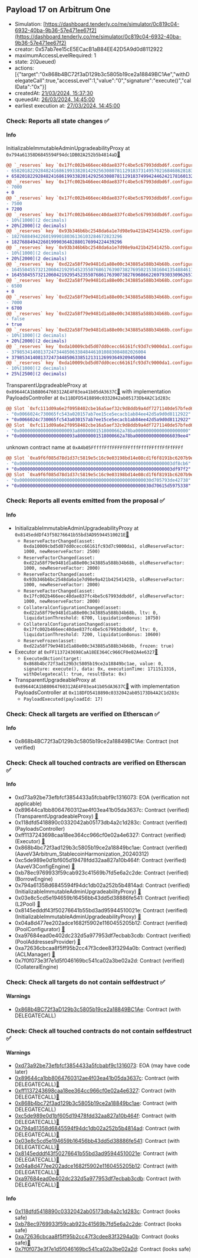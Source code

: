 ## Payload 17 on Arbitrum One

- Simulation: [https://dashboard.tenderly.co/me/simulator/0c819c04-6932-40ba-9b36-57e471ee67f2](https://dashboard.tenderly.co/me/simulator/0c819c04-6932-40ba-9b36-57e471ee67f2)
- creator: 0x57ab7ee15cE5ECacB1aB84EE42D5A9d0d8112922
- maximumAccessLevelRequired: 1
- state: 2(Queued)
- actions: [{"target":"0x868b4BC72f3aD129b3c5805b19ce2a18849BC1Ae","withDelegateCall":true,"accessLevel":1,"value":"0","signature":"execute()","callData":"0x"}]
- createdAt: [21/03/2024, 15:37:30](https://arbiscan.io/tx/0x7567be3532b847852c3abada5d410920a20787fbf52f359dc2d867d56d39852d)
- queuedAt: [26/03/2024, 14:45:00](https://arbiscan.io/tx/0x81c13378a061c2a1ee6311de77efd6bbaf275f0acadb668154227360e46511d3)
- earliest execution at: [27/03/2024, 14:45:00](https://www.epochconverter.com/countdown?q=1711550700)

### Check: Reports all state changes :white_check_mark:

#### Info


InitializableImmutableAdminUpgradeabilityProxy at `0x794a61358D6845594F94dc1DB02A252b5b4814aD`[:ghost:](https://github.com/bgd-labs/aave-address-book "AaveV3Arbitrum.POOL")
```diff
@@ `_reserves` key `0x17fc002b466eec40dae837fc4be5c67993ddbd6f.configuration.data` @@
- 658201822928482416861993382014292563080781129183731495702168468628183896
+ 658201822928482416861993382014292563080781129183749942446242178160132096
@@ `_reserves` key `0x17fc002b466eec40dae837fc4be5c67993ddbd6f.configuration.data_decoded.ltv` @@
- 7000
+ 0
@@ `_reserves` key `0x17fc002b466eec40dae837fc4be5c67993ddbd6f.configuration.data_decoded.liquidationThreshold` @@
- 7500
+ 7200
@@ `_reserves` key `0x17fc002b466eec40dae837fc4be5c67993ddbd6f.configuration.data_decoded.reserveFactor` @@
- 10%[1000](2 decimals)
+ 20%[2000](2 decimals)
@@ `_reserves` key `0x93b346b6bc2548da6a1e7d98e9a421b42541425b.configuration.data` @@
- 182768849422601999018036136103284672823296
+ 182768849422601999036482880176994224439296
@@ `_reserves` key `0x93b346b6bc2548da6a1e7d98e9a421b42541425b.configuration.data_decoded.reserveFactor` @@
- 10%[1000](2 decimals)
+ 20%[2000](2 decimals)
@@ `_reserves` key `0xd22a58f79e9481d1a88e00c343885a588b34b68b.configuration.data` @@
- 16455045573212060421929545235507686176390738276950215381604135488461156
+ 16455045573212060421929545235507686176390738276968662269793033096265728
@@ `_reserves` key `0xd22a58f79e9481d1a88e00c343885a588b34b68b.configuration.data_decoded.ltv` @@
- 6500
+ 0
@@ `_reserves` key `0xd22a58f79e9481d1a88e00c343885a588b34b68b.configuration.data_decoded.liquidationThreshold` @@
- 7000
+ 6700
@@ `_reserves` key `0xd22a58f79e9481d1a88e00c343885a588b34b68b.configuration.data_decoded.frozen` @@
- false
+ true
@@ `_reserves` key `0xd22a58f79e9481d1a88e00c343885a588b34b68b.configuration.data_decoded.reserveFactor` @@
- 10%[1000](2 decimals)
+ 20%[2000](2 decimals)
@@ `_reserves` key `0xda10009cbd5d07dd0cecc66161fc93d7c9000da1.configuration.data` @@
- 379853414081372473448506338484461010883084882026004
+ 379853414081372473448506338512131126993649209450004
@@ `_reserves` key `0xda10009cbd5d07dd0cecc66161fc93d7c9000da1.configuration.data_decoded.reserveFactor` @@
- 10%[1000](2 decimals)
+ 25%[2500](2 decimals)
```

TransparentUpgradeableProxy at `0x89644CA1bB8064760312AE4F03ea41b05dA3637C`[:ghost:](https://github.com/bgd-labs/aave-address-book "GovernanceV3Arbitrum.PAYLOADS_CONTROLLER") with implementation PayloadsController at `0x118DFD5418890c0332042ab05173Db4A2C1d283c`
```diff
@@ Slot `0xfc111d09a6e2f0958402cbe16a5aef32c9d8ddb9a4df7271140de57bfed6525a` @@
- "0x0066024c730065fc543a020157ab7ee15ce5ecacb1ab84ee42d5a9d0d8112922"
+ "0x0066024c730065fc543a030157ab7ee15ce5ecacb1ab84ee42d5a9d0d8112922"
@@ Slot `0xfc111d09a6e2f0958402cbe16a5aef32c9d8ddb9a4df7271140de57bfed6525b` @@
- "0x000000000000000000093a80000001518000662a78ba00000000000000000000"
+ "0x000000000000000000093a80000001518000662a78ba00000000000066039ee4"
```

unknown contract name at `0xA4b05FffffFffFFFFfFFfffFfffFFfffFfFfFFFf`
```diff
@@ Slot `0xa9f6f085d78d1d37c5819e5c16c9e03198bd14e08cd1f6f8191bc6207b9e9706` @@
- "0x0000000000000000000000000000000000000000000000000000000003df8cb6"
+ "0x0000000000000000000000000000000000000000000000000000000003df97f2"
@@ Slot `0xa9f6f085d78d1d37c5819e5c16c9e03198bd14e08cd1f6f8191bc6207b9e970b` @@
- "0x00000000000000000000000000000000000000000000000030d705793de42738"
+ "0x00000000000000000000000000000000000000000000000030d70615d5975338"
```


### Check: Reports all events emitted from the proposal :white_check_mark:

#### Info

- InitializableImmutableAdminUpgradeabilityProxy at `0x8145eddDf43f50276641b55bd3AD95944510021E`[:ghost:](https://github.com/bgd-labs/aave-address-book "AaveV3Arbitrum.POOL_CONFIGURATOR")
  - `ReserveFactorChanged(asset: 0xda10009cbd5d07dd0cecc66161fc93d7c9000da1, oldReserveFactor: 1000, newReserveFactor: 2500)`
  - `ReserveFactorChanged(asset: 0xd22a58f79e9481d1a88e00c343885a588b34b68b, oldReserveFactor: 1000, newReserveFactor: 2000)`
  - `ReserveFactorChanged(asset: 0x93b346b6bc2548da6a1e7d98e9a421b42541425b, oldReserveFactor: 1000, newReserveFactor: 2000)`
  - `ReserveFactorChanged(asset: 0x17fc002b466eec40dae837fc4be5c67993ddbd6f, oldReserveFactor: 1000, newReserveFactor: 2000)`
  - `CollateralConfigurationChanged(asset: 0xd22a58f79e9481d1a88e00c343885a588b34b68b, ltv: 0, liquidationThreshold: 6700, liquidationBonus: 10750)`
  - `CollateralConfigurationChanged(asset: 0x17fc002b466eec40dae837fc4be5c67993ddbd6f, ltv: 0, liquidationThreshold: 7200, liquidationBonus: 10600)`
  - `ReserveFrozen(asset: 0xd22a58f79e9481d1a88e00c343885a588b34b68b, frozen: true)`
- Executor at `0xFF1137243698CaA18EE364Cc966CF0e02A4e6327`[:ghost:](https://github.com/bgd-labs/aave-address-book "AaveV3Arbitrum.ACL_ADMIN, GovernanceV3Arbitrum.EXECUTOR_LVL_1")
  - `ExecutedAction(target: 0x868b4bc72f3ad129b3c5805b19ce2a18849bc1ae, value: 0, signature: execute(), data: 0x, executionTime: 1711513316, withDelegatecall: true, resultData: 0x)`
- TransparentUpgradeableProxy at `0x89644CA1bB8064760312AE4F03ea41b05dA3637C`[:ghost:](https://github.com/bgd-labs/aave-address-book "GovernanceV3Arbitrum.PAYLOADS_CONTROLLER") with implementation PayloadsController at `0x118DFD5418890c0332042ab05173Db4A2C1d283c`
  - `PayloadExecuted(payloadId: 17)`

### Check: Check all targets are verified on Etherscan :white_check_mark:

#### Info

- 0x868b4BC72f3aD129b3c5805b19ce2a18849BC1Ae: Contract (not verified) 

### Check: Check all touched contracts are verified on Etherscan :white_check_mark:

#### Info

- 0xd73a92be73efbfcf3854433a5fcbabf9c1316073: EOA (verification not applicable)
- 0x89644ca1bb8064760312ae4f03ea41b05da3637c: Contract (verified) (TransparentUpgradeableProxy) [:ghost:](https://github.com/bgd-labs/aave-address-book "GovernanceV3Arbitrum.PAYLOADS_CONTROLLER")
- 0x118dfd5418890c0332042ab05173db4a2c1d283c: Contract (verified) (PayloadsController) 
- 0xff1137243698caa18ee364cc966cf0e02a4e6327: Contract (verified) (Executor) [:ghost:](https://github.com/bgd-labs/aave-address-book "AaveV3Arbitrum.ACL_ADMIN, GovernanceV3Arbitrum.EXECUTOR_LVL_1")
- 0x868b4bc72f3ad129b3c5805b19ce2a18849bc1ae: Contract (verified) (AaveV3Arbitrum_StablecoinHarmonization_20240312) 
- 0xc5de989e0d1bf605d19478fdd32aa827a10b464f: Contract (verified) (AaveV3ConfigEngine) [:ghost:](https://github.com/bgd-labs/aave-address-book "AaveV3Arbitrum.CONFIG_ENGINE")
- 0xb78ec9769933f59cab923c41569b7fd5e6a2c2de: Contract (verified) (BorrowEngine) 
- 0x794a61358d6845594f94dc1db02a252b5b4814ad: Contract (verified) (InitializableImmutableAdminUpgradeabilityProxy) [:ghost:](https://github.com/bgd-labs/aave-address-book "AaveV3Arbitrum.POOL")
- 0x03e8c5cd5e194659b16456bb43dd5d38886fe541: Contract (verified) (L2Pool) [:ghost:](https://github.com/bgd-labs/aave-address-book "AaveV3Arbitrum.POOL_IMPL")
- 0x8145edddf43f50276641b55bd3ad95944510021e: Contract (verified) (InitializableImmutableAdminUpgradeabilityProxy) [:ghost:](https://github.com/bgd-labs/aave-address-book "AaveV3Arbitrum.POOL_CONFIGURATOR")
- 0x04a8d477ee202adce1682f5902e1160455205b12: Contract (verified) (PoolConfigurator) [:ghost:](https://github.com/bgd-labs/aave-address-book "AaveV3Arbitrum.POOL_CONFIGURATOR_IMPL")
- 0xa97684ead0e402dc232d5a977953df7ecbab3cdb: Contract (verified) (PoolAddressesProvider) [:ghost:](https://github.com/bgd-labs/aave-address-book "AaveV3Arbitrum.POOL_ADDRESSES_PROVIDER")
- 0xa72636cbcaa8f5ff95b2cc47f3cdee83f3294a0b: Contract (verified) (ACLManager) [:ghost:](https://github.com/bgd-labs/aave-address-book "AaveV3Arbitrum.ACL_MANAGER")
- 0x7f0f073e3f7e1d5f046169bc541ca02a3be02a2d: Contract (verified) (CollateralEngine) 

### Check: Check all targets do not contain selfdestruct :white_check_mark:

#### Warnings

- [0x868b4BC72f3aD129b3c5805b19ce2a18849BC1Ae](https://arbiscan.io/address/0x868b4BC72f3aD129b3c5805b19ce2a18849BC1Ae): Contract (with DELEGATECALL)

### Check: Check all touched contracts do not contain selfdestruct :white_check_mark:

#### Warnings

- [0xd73a92be73efbfcf3854433a5fcbabf9c1316073](https://arbiscan.io/address/0xd73a92be73efbfcf3854433a5fcbabf9c1316073): EOA (may have code later)
- [0x89644ca1bb8064760312ae4f03ea41b05da3637c](https://arbiscan.io/address/0x89644ca1bb8064760312ae4f03ea41b05da3637c): Contract (with DELEGATECALL)[:ghost:](https://github.com/bgd-labs/aave-address-book "GovernanceV3Arbitrum.PAYLOADS_CONTROLLER")
- [0xff1137243698caa18ee364cc966cf0e02a4e6327](https://arbiscan.io/address/0xff1137243698caa18ee364cc966cf0e02a4e6327): Contract (with DELEGATECALL)[:ghost:](https://github.com/bgd-labs/aave-address-book "AaveV3Arbitrum.ACL_ADMIN, GovernanceV3Arbitrum.EXECUTOR_LVL_1")
- [0x868b4bc72f3ad129b3c5805b19ce2a18849bc1ae](https://arbiscan.io/address/0x868b4bc72f3ad129b3c5805b19ce2a18849bc1ae): Contract (with DELEGATECALL)
- [0xc5de989e0d1bf605d19478fdd32aa827a10b464f](https://arbiscan.io/address/0xc5de989e0d1bf605d19478fdd32aa827a10b464f): Contract (with DELEGATECALL)[:ghost:](https://github.com/bgd-labs/aave-address-book "AaveV3Arbitrum.CONFIG_ENGINE")
- [0x794a61358d6845594f94dc1db02a252b5b4814ad](https://arbiscan.io/address/0x794a61358d6845594f94dc1db02a252b5b4814ad): Contract (with DELEGATECALL)[:ghost:](https://github.com/bgd-labs/aave-address-book "AaveV3Arbitrum.POOL")
- [0x03e8c5cd5e194659b16456bb43dd5d38886fe541](https://arbiscan.io/address/0x03e8c5cd5e194659b16456bb43dd5d38886fe541): Contract (with DELEGATECALL)[:ghost:](https://github.com/bgd-labs/aave-address-book "AaveV3Arbitrum.POOL_IMPL")
- [0x8145edddf43f50276641b55bd3ad95944510021e](https://arbiscan.io/address/0x8145edddf43f50276641b55bd3ad95944510021e): Contract (with DELEGATECALL)[:ghost:](https://github.com/bgd-labs/aave-address-book "AaveV3Arbitrum.POOL_CONFIGURATOR")
- [0x04a8d477ee202adce1682f5902e1160455205b12](https://arbiscan.io/address/0x04a8d477ee202adce1682f5902e1160455205b12): Contract (with DELEGATECALL)[:ghost:](https://github.com/bgd-labs/aave-address-book "AaveV3Arbitrum.POOL_CONFIGURATOR_IMPL")
- [0xa97684ead0e402dc232d5a977953df7ecbab3cdb](https://arbiscan.io/address/0xa97684ead0e402dc232d5a977953df7ecbab3cdb): Contract (with DELEGATECALL)[:ghost:](https://github.com/bgd-labs/aave-address-book "AaveV3Arbitrum.POOL_ADDRESSES_PROVIDER")

#### Info

- [0x118dfd5418890c0332042ab05173db4a2c1d283c](https://arbiscan.io/address/0x118dfd5418890c0332042ab05173db4a2c1d283c): Contract (looks safe)
- [0xb78ec9769933f59cab923c41569b7fd5e6a2c2de](https://arbiscan.io/address/0xb78ec9769933f59cab923c41569b7fd5e6a2c2de): Contract (looks safe)
- [0xa72636cbcaa8f5ff95b2cc47f3cdee83f3294a0b](https://arbiscan.io/address/0xa72636cbcaa8f5ff95b2cc47f3cdee83f3294a0b): Contract (looks safe)[:ghost:](https://github.com/bgd-labs/aave-address-book "AaveV3Arbitrum.ACL_MANAGER")
- [0x7f0f073e3f7e1d5f046169bc541ca02a3be02a2d](https://arbiscan.io/address/0x7f0f073e3f7e1d5f046169bc541ca02a3be02a2d): Contract (looks safe)

